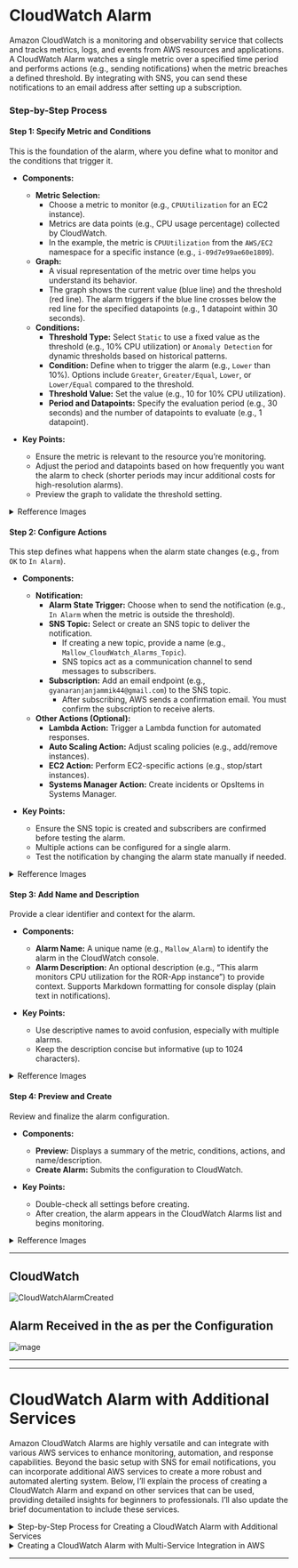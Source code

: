# CloudWatch Alarm
Amazon CloudWatch is a monitoring and observability service that collects and tracks metrics, logs, and events from AWS resources and applications. A CloudWatch Alarm watches a single metric over a specified time period and performs actions (e.g., sending notifications) when the metric breaches a defined threshold. By integrating with SNS, you can send these notifications to an email address after setting up a subscription.

### Step-by-Step Process

#### Step 1: Specify Metric and Conditions
This is the foundation of the alarm, where you define what to monitor and the conditions that trigger it.

- **Components:**
  - **Metric Selection:**
    - Choose a metric to monitor (e.g., `CPUUtilization` for an EC2 instance).
    - Metrics are data points (e.g., CPU usage percentage) collected by CloudWatch.
    - In the example, the metric is `CPUUtilization` from the `AWS/EC2` namespace for a specific instance (e.g., `i-09d7e99ae60e1809`).
  - **Graph:**
    - A visual representation of the metric over time helps you understand its behavior.
    - The graph shows the current value (blue line) and the threshold (red line). The alarm triggers if the blue line crosses below the red line for the specified datapoints (e.g., 1 datapoint within 30 seconds).
  - **Conditions:**
    - **Threshold Type:** Select `Static` to use a fixed value as the threshold (e.g., 10% CPU utilization) or `Anomaly Detection` for dynamic thresholds based on historical patterns.
    - **Condition:** Define when to trigger the alarm (e.g., `Lower` than 10%). Options include `Greater`, `Greater/Equal`, `Lower`, or `Lower/Equal` compared to the threshold.
    - **Threshold Value:** Set the value (e.g., 10 for 10% CPU utilization).
    - **Period and Datapoints:** Specify the evaluation period (e.g., 30 seconds) and the number of datapoints to evaluate (e.g., 1 datapoint).

- **Key Points:**
  - Ensure the metric is relevant to the resource you’re monitoring.
  - Adjust the period and datapoints based on how frequently you want the alarm to check (shorter periods may incur additional costs for high-resolution alarms).
  - Preview the graph to validate the threshold setting.

<details>
  <summary>Refference Images</summary>

## Step 1
![Specify metric and conditions - Step 1](https://github.com/user-attachments/assets/d7d78fe9-84f4-43d2-bed6-a2e3f2211718)

---

![Widget Type](https://github.com/user-attachments/assets/1bdad67b-a1ed-4201-b010-67996f3a85d8)

---

![Multi Source Query](https://github.com/user-attachments/assets/f6c484c7-0529-420a-afc4-d8fc667c0660)

---

![Metrices](https://github.com/user-attachments/assets/64224fa9-28fb-4b60-acee-11b810ce71be)

---

![Source](https://github.com/user-attachments/assets/1f129cba-4391-4fd3-9b06-9a79e0d99d10)

---

![Graphed Metrices](https://github.com/user-attachments/assets/4c4ad730-38d1-4613-b01a-5154bae1a35c)
  
</details>


#### Step 2: Configure Actions
This step defines what happens when the alarm state changes (e.g., from `OK` to `In Alarm`).

- **Components:**
  - **Notification:**
    - **Alarm State Trigger:** Choose when to send the notification (e.g., `In Alarm` when the metric is outside the threshold).
    - **SNS Topic:** Select or create an SNS topic to deliver the notification.
      - If creating a new topic, provide a name (e.g., `Mallow_CloudWatch_Alarms_Topic`).
      - SNS topics act as a communication channel to send messages to subscribers.
    - **Subscription:** Add an email endpoint (e.g., `gyanaranjanjammik44@gmail.com`) to the SNS topic.
      - After subscribing, AWS sends a confirmation email. You must confirm the subscription to receive alerts.
  - **Other Actions (Optional):**
    - **Lambda Action:** Trigger a Lambda function for automated responses.
    - **Auto Scaling Action:** Adjust scaling policies (e.g., add/remove instances).
    - **EC2 Action:** Perform EC2-specific actions (e.g., stop/start instances).
    - **Systems Manager Action:** Create incidents or OpsItems in Systems Manager.

- **Key Points:**
  - Ensure the SNS topic is created and subscribers are confirmed before testing the alarm.
  - Multiple actions can be configured for a single alarm.
  - Test the notification by changing the alarm state manually if needed.

<details>
  <summary>Refference Images</summary>

## Step 2
![Configure Actions - Step 2](https://github.com/user-attachments/assets/7ea12b60-2f69-419c-8d2b-5420dbecaac9)

---

![SNS Topic and Subscription](https://github.com/user-attachments/assets/0ec6f104-3cda-4730-8fa5-9782fc197026)

---

![Subscritpion Confirmed](https://github.com/user-attachments/assets/d72cf0ea-d6c3-4982-b672-1278705bab9e)

---

</details>  

#### Step 3: Add Name and Description
Provide a clear identifier and context for the alarm.

- **Components:**
  - **Alarm Name:** A unique name (e.g., `Mallow_Alarm`) to identify the alarm in the CloudWatch console.
  - **Alarm Description:** An optional description (e.g., “This alarm monitors CPU utilization for the ROR-App instance”) to provide context. Supports Markdown formatting for console display (plain text in notifications).

- **Key Points:**
  - Use descriptive names to avoid confusion, especially with multiple alarms.
  - Keep the description concise but informative (up to 1024 characters).


<details>
  <summary>Refference Images</summary>

![Add Name and Description - Step 3](https://github.com/user-attachments/assets/3fd9629e-208b-4c2b-9137-01f6b0ae60c8)

</details>  

#### Step 4: Preview and Create
Review and finalize the alarm configuration.

- **Components:**
  - **Preview:** Displays a summary of the metric, conditions, actions, and name/description.
  - **Create Alarm:** Submits the configuration to CloudWatch.

- **Key Points:**
  - Double-check all settings before creating.
  - After creation, the alarm appears in the CloudWatch Alarms list and begins monitoring.

<details>
  <summary>Refference Images</summary>

![Preview and Create - Step 4](https://github.com/user-attachments/assets/c99ad1aa-e4fe-4349-a6c7-aa34191e3e56)

</details>  

---

## CloudWatch
![CloudWatchAlarmCreated](https://github.com/user-attachments/assets/ed986e84-32a1-4811-a244-76ff80842249)


## Alarm Received in the as per the Configuration
![image](https://github.com/user-attachments/assets/39ec98bc-4bca-4891-99fb-40f5d28eeaff)

---
---

# CloudWatch Alarm with Additional Services
Amazon CloudWatch Alarms are highly versatile and can integrate with various AWS services to enhance monitoring, automation, and response capabilities. Beyond the basic setup with SNS for email notifications, you can incorporate additional AWS services to create a more robust and automated alerting system. Below, I’ll explain the process of creating a CloudWatch Alarm and expand on other services that can be used, providing detailed insights for beginners to professionals. I’ll also update the brief documentation to include these services.

<details>
  <summary>Step-by-Step Process for Creating a CloudWatch Alarm with Additional Services</summary>

### Step-by-Step Process for Creating a CloudWatch Alarm with Additional Services

#### Step 1: Specify Metric and Conditions
This step remains the same as outlined previously, where you select a metric (e.g., `CPUUtilization` for an EC2 instance) and define the conditions (e.g., `Lower` than 10% over a 30-second period). However, the choice of metric can involve data from other AWS services.

- **Additional Services for Metrics:**
  - **Amazon EC2:** Provides instance-level metrics like `CPUUtilization`, `NetworkIn`, and `NetworkOut`.
  - **Amazon RDS:** Monitors database metrics such as `CPUUtilization`, `DatabaseConnections`, and `FreeStorageSpace`.
  - **Amazon S3:** Tracks bucket metrics like `BucketSizeBytes` and `NumberOfObjects`.
  - **AWS Lambda:** Monitors invocation counts, duration, and errors via `Invocations`, `Duration`, and `Errors`.
  - **Amazon Elastic Load Balancer (ELB):** Tracks `HealthyHostCount`, `RequestCount`, and `Latency`.
  - **Amazon CloudFront:** Monitors `Requests`, `BytesDownloaded`, and `4xxErrorRate`.

- **Key Points:**
  - Select metrics from the appropriate namespace (e.g., `AWS/RDS`, `AWS/S3`) based on the service you’re monitoring.
  - Use the CloudWatch Metrics Explorer or custom metrics (via CloudWatch Agent or API) for more granular data.

#### Step 2: Configure Actions
This step defines the actions triggered when the alarm state changes. In addition to SNS, you can integrate other AWS services for automated responses.

- **Components and Additional Services:**
  - **Amazon Simple Notification Service (SNS):**
    - Sends notifications to email, SMS, or other endpoints (e.g., `gyanaranjanjammik44@gmail.com`).
    - Create a topic (e.g., `Mallow_CloudWatch_Alarms_Topic`) and subscribe the endpoint.
  - **AWS Lambda:**
    - Trigger a Lambda function to execute custom logic (e.g., scale resources, send custom alerts, or log to a database).
    - Example: A Lambda function could analyze the alarm data and send a detailed report to a Slack channel.
  - **Amazon EC2 Auto Scaling:**
    - Automatically adjust the number of EC2 instances based on alarm states.
    - Example: If `CPUUtilization` exceeds 80%, scale out by adding instances; if below 20%, scale in by removing instances.
  - **Amazon EC2 Actions:**
    - Perform instance-specific actions like stopping, terminating, or rebooting an EC2 instance.
    - Example: Stop an instance if `NetworkOut` drops to zero, indicating potential failure.
  - **AWS Systems Manager:**
    - Create an OpsItem or incident in Systems Manager OpsCenter for IT service management.
    - Example: Generate an OpsItem for `StatusCheckFailed` alarms to track and resolve issues.
  - **Amazon EventBridge (CloudWatch Events):**
    - Route alarm state changes to EventBridge rules, which can trigger other AWS services (e.g., Step Functions, Lambda, or SNS).
    - Example: Use EventBridge to start a Step Functions workflow for incident response.

- **Key Points:**
  - Combine multiple actions (e.g., SNS for notifications + Lambda for automation).
  - Ensure IAM roles have permissions for the integrated services (e.g., Lambda execution role, Auto Scaling policies).
  - Test action workflows to confirm they behave as expected.

#### Step 3: Add Name and Description
This step remains unchanged, where you name the alarm (e.g., `Mallow_Alarm`) and add a description. However, the description can reference the integrated services for clarity.

- **Example Description:**
  - “Monitors CPUUtilization for ROR-App instance. Triggers SNS notification to `Mallow_CloudWatch_Alarms_Topic`, scales via Auto Scaling, and creates an OpsItem in Systems Manager if breached.”

#### Step 4: Preview and Create
Review the configuration, including metrics, conditions, and actions involving multiple services, then create the alarm.

- **Key Points:**
  - Validate cross-service integrations in the preview.
  - Monitor the alarm state in the CloudWatch console after creation.

---
  
</details>

<details>
  <summary>Creating a CloudWatch Alarm with Multi-Service Integration in AWS</summary>

### Creating a CloudWatch Alarm with Multi-Service Integration in AWS

#### Objective
To set up a CloudWatch Alarm to monitor an EC2 instance’s `CPUUtilization` and integrate with SNS for email notifications, Auto Scaling for resource adjustment, and Systems Manager for incident management.

#### Prerequisites
- AWS account with permissions for CloudWatch, SNS, EC2, Auto Scaling, and Systems Manager.
- EC2 instance generating metrics.
- Confirmed SNS subscription and configured Auto Scaling group (if used).

#### Steps
1. **Specify Metric and Conditions**
   - Navigate to CloudWatch > Alarms > Create Alarm.
   - Select `CPUUtilization` from `AWS/EC2` for instance `i-09d7e99ae60e1809`.
   - Set a static threshold (e.g., `Lower` than 10%) with a 30-second period.
   - Explore metrics from RDS, S3, Lambda, or ELB if monitoring other services.

2. **Configure Actions**
   - **SNS:** Create a topic (`Mallow_CloudWatch_Alarms_Topic`) and subscribe an email (e.g., `gyanaranjanjammik44@gmail.com`).
   - **Auto Scaling:** Add a scaling policy to adjust instance count based on `CPUUtilization`.
   - **Systems Manager:** Create an OpsItem for incident tracking.
   - **Optional:** Integrate Lambda for custom logic, EventBridge for workflows, or SQS for queuing.

3. **Add Name and Description**
   - Name: `Mallow_Alarm`.
   - Description: “Monitors CPUUtilization for ROR-App instance. Triggers SNS, scales via Auto Scaling, and logs to Systems Manager.”

4. **Preview and Create**
   - Review all settings and create the alarm.

##### Additional Services
- **SQS:** Queue notifications for asynchronous processing.
- **SES:** Customize email content.
- **CloudTrail:** Log alarm changes for auditing.
- **Step Functions:** Orchestrate multi-step responses.
- **DynamoDB:** Store alarm history.
- **S3:** Archive alarm data.

#### Important Considerations
- **Permissions:** Ensure IAM roles allow access to all integrated services.
- **Costs:** High-resolution alarms and additional service usage (e.g., Lambda invocations) may incur charges.
- **Testing:** Simulate conditions to test notifications, scaling, and other actions.
- **Maintenance:** Regularly review thresholds and service integrations.

#### Troubleshooting
- **No Notifications:** Confirm SNS subscription and topic permissions.
- **Scaling Issues:** Check Auto Scaling group configuration and policies.
- **Service Errors:** Verify IAM roles and service quotas.

---
  
</details>

---


